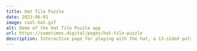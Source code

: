 ```yaml
---
title: Hat Tile Puzzle
date: 2023-06-01
image: cool-hat.gif
alt: Demo of the Hat Tile Puzzle app
url: https://sometimes.digital/pages/hat-tile-puzzle
description: Interactive page for playing with the hat, a 13-sided polykite shape whose pattern is an aperiodic monotile.
---
```

